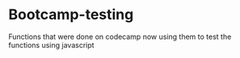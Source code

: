 # Bootcamp-testing
Functions that were done on codecamp now using them to test the functions using javascript
